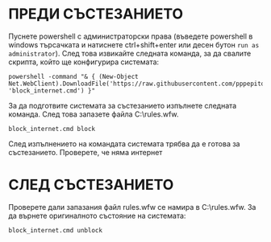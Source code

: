 # ПРЕДИ СЪСТЕЗАНИЕТО
Пуснете powershell с администраторски права (въведете powershell в windows търсачката и натиснете ctrl+shift+enter или десен бутон `run as administrator`). След това извикайте следната команда, за да свалите скрипта, който ще конфигурира системата:

```
powershell -command "& { (New-Object Net.WebClient).DownloadFile('https://raw.githubusercontent.com/pppepito86/contestant_client/master/scripts/block_internet.cmd', 'block_internet.cmd') }"
```
За да подготвите системата за състезанието изпълнете следната команда. След това запазете файла C:\rules.wfw.
```
block_internet.cmd block
```
След изпълнението на командата системата трябва да е готова за състезанието. Проверете, че няма интернет

# СЛЕД СЪСТЕЗАНИЕТО
Проверете дали запазания файл rules.wfw се намира в C:\rules.wfw. За да върнете оригиналното състояние на системата: 
```
block_internet.cmd unblock
```
